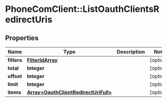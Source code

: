 # PhoneComClient::ListOauthClientsRedirectUris

## Properties
Name | Type | Description | Notes
------------ | ------------- | ------------- | -------------
**filters** | [**FilterIdArray**](FilterIdArray.md) |  | [optional]
**total** | **Integer** |  | [optional]
**offset** | **Integer** |  | [optional]
**limit** | **Integer** |  | [optional]
**items** | [**Array&lt;OauthClientRedirectUriFull&gt;**](OauthClientRedirectUriFull.md) |  | [optional]


